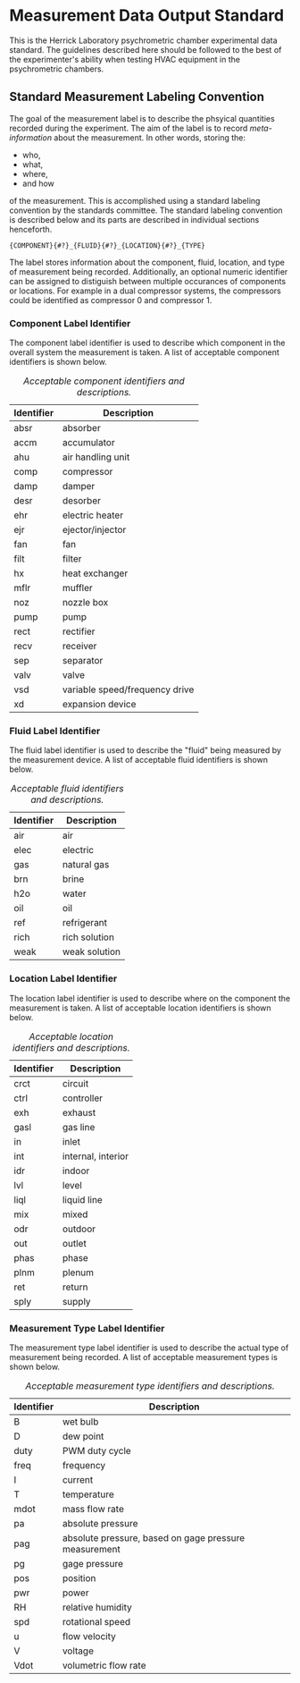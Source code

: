 # Measurement Data Output Standard

This is the Herrick Laboratory psychrometric chamber experimental data standard.
The guidelines described here should be followed to the best of the
experimenter's ability when testing HVAC equipment in the psychrometric
chambers.

## Standard Measurement Labeling Convention

The goal of the measurement label is to describe the phsyical quantities
recorded during the experiment. The aim of the label is to record
_meta-information_ about the measurement. In other words, storing the:

* who,
* what,
* where,
* and how

of the measurement.  This is accomplished using a standard labeling convention
by the standards committee.  The standard labeling convention is described
below and its parts are described in individual sections henceforth.

    {COMPONENT}{#?}_{FLUID}{#?}_{LOCATION}{#?}_{TYPE}

The label stores information about the component, fluid, location, and type of
measurement being recorded.  Additionally, an optional numeric identifier can be
assigned to distiguish between multiple occurances of components or locations.
For example in a dual compressor systems, the compressors could be identified as
compressor 0 and compressor 1.

### Component Label Identifier

The component label identifier is used to describe which component in the
overall system the measurement is taken.  A list of acceptable component
identifiers is shown below.

<TABLE>
<CAPTION><EM>Acceptable component identifiers and descriptions.</EM></CAPTION>
<COLGROUP align="center">
<COLGROUP align="left">
<THEAD valign="top">
    <TR><TH>Identifier</TH><TH>Description</TH></TR>
<TBODY>
    <TR><TD>absr<TD>absorber</TR>
    <TR><TD>accm<TD>accumulator</TR>
    <TR><TD>ahu<TD>air handling unit</TR>
    <TR><TD>comp<TD>compressor</TR>
    <TR><TD>damp<TD>damper</TR>
    <TR><TD>desr<TD>desorber</TR>
    <TR><TD>ehr<TD>electric heater</TR>
    <TR><TD>ejr<TD>ejector/injector</TR>
    <TR><TD>fan<TD>fan</TR>
    <TR><TD>filt<TD>filter</TR>
    <TR><TD>hx<TD>heat exchanger</TR>
    <TR><TD>mflr<TD>muffler</TR>
    <TR><TD>noz<TD>nozzle box</TR>
    <TR><TD>pump<TD>pump</TR>
    <TR><TD>rect<TD>rectifier</TR>
    <TR><TD>recv<TD>receiver</TR>
    <TR><TD>sep<TD>separator</TR>
    <TR><TD>valv<TD>valve</TR>
    <TR><TD>vsd<TD>variable speed/frequency drive</TR>
    <TR><TD>xd<TD>expansion device</TR>
</TABLE>


### Fluid Label Identifier

The fluid label identifier is used to describe the "fluid" being measured by the
measurement device.  A list of acceptable fluid identifiers is shown below.

<TABLE>
<CAPTION><EM>Acceptable fluid identifiers and descriptions.</EM></CAPTION>
<COLGROUP align="center">
<COLGROUP align="left">
<THEAD valign="top">
    <TR><TH>Identifier</TH><TH>Description</TH></TR>
<TBODY>
    <TR><TD>air<TD>air</TR>
    <TR><TD>elec<TD>electric</TR>
    <TR><TD>gas<TD>natural gas</TR>
    <TR><TD>brn<TD>brine</TR>
    <TR><TD>h2o<TD>water</TR>
    <TR><TD>oil<TD>oil</TR>
    <TR><TD>ref<TD>refrigerant</TR>
    <TR><TD>rich<TD>rich solution</TR>
    <TR><TD>weak<TD>weak solution</TR>
</TABLE>

### Location Label Identifier

The location label identifier is used to describe where on the component the
measurement is taken.  A list of acceptable location identifiers is shown below.

<TABLE>
<CAPTION><EM>Acceptable location identifiers and descriptions.</EM></CAPTION>
<COLGROUP align="center">
<COLGROUP align="left">
<THEAD valign="top">
    <TR><TH>Identifier</TH><TH>Description</TH></TR>
<TBODY>
    <TR><TD>crct<TD>circuit</TR>
    <TR><TD>ctrl<TD>controller</TR>
    <TR><TD>exh<TD>exhaust</TR>
    <TR><TD>gasl<TD>gas line</TR>
    <TR><TD>in<TD>inlet</TR>
    <TR><TD>int<TD>internal, interior</TR>
    <TR><TD>idr<TD>indoor</TR>
    <TR><TD>lvl<TD>level</TR>
    <TR><TD>liql<TD>liquid line</TR>
    <TR><TD>mix<TD>mixed</TR>
    <TR><TD>odr<TD>outdoor</TR>
    <TR><TD>out<TD>outlet</TR>
    <TR><TD>phas<TD>phase</TR>
    <TR><TD>plnm<TD>plenum</TR>
    <TR><TD>ret<TD>return</TR>
    <TR><TD>sply<TD>supply</TR>
</TABLE>

### Measurement Type Label Identifier

The measurement type label identifier is used to describe the actual type of
measurement being recorded.  A list of acceptable measurement types is shown
below.

<TABLE>
<CAPTION><EM>Acceptable measurement type identifiers and
             descriptions.</EM></CAPTION>
<COLGROUP align="center">
<COLGROUP align="left">
<THEAD valign="top">
    <TR><TH>Identifier</TH><TH>Description</TH></TR>
<TBODY>
    <TR><TD>B<TD>wet bulb</TR>
    <TR><TD>D<TD>dew point</TR>
    <TR><TD>duty<TD>PWM duty cycle</TR>
    <TR><TD>freq<TD>frequency</TR>
    <TR><TD>I<TD>current</TR>
    <TR><TD>T<TD>temperature</TR>
    <TR><TD>mdot<TD>mass flow rate</TR>
    <TR><TD>pa<TD>absolute pressure</TR>
    <TR><TD>pag<TD>absolute pressure, based on gage pressure measurement</TR>
    <TR><TD>pg<TD>gage pressure</TR>
    <TR><TD>pos<TD>position</TR>
    <TR><TD>pwr<TD>power</TR>
    <TR><TD>RH<TD>relative humidity</TR>
    <TR><TD>spd<TD>rotational speed</TR>
    <TR><TD>u<TD>flow velocity</TR>
    <TR><TD>V<TD>voltage</TR>
    <TR><TD>Vdot<TD>volumetric flow rate</TR>
</TABLE>
